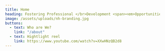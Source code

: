 ```yaml
---
title: Home
heading: Fostering Professional </br>Development <span><em>Opportunities</em></span>.
image: /assets/uploads/nh-branding.jpg
buttons:
  - text: Who are We?
    link: "/about"
  - text: Hightlight reel
    link: https://www.youtube.com/watch?v=XXwHNzQB2d8
---
```


